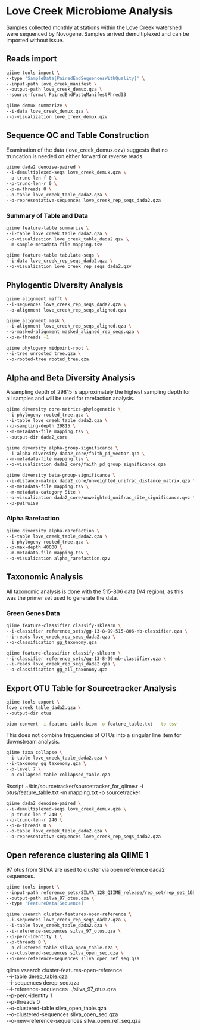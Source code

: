 # Love Creek Microbiome Analysis
Samples collected monthly at stations within the Love Creek watershed were sequenced by Novogene.  Samples arrived demultiplexed and can be imported without issue.

## Reads import
``` bash
qiime tools import \
--type 'SampleData[PairedEndSequencesWithQuality]' \
--input-path love_creek_manifest \
--output-path love_creek_demux.qza \
--source-format PairedEndFastqManifestPhred33

qiime demux summarize \
--i-data love_creek_demux.qza \
--o-visualization love_creek_demux.qzv
```


## Sequence QC and Table Construction
Examination of the data (love_creek_demux.qzv) suggests that no truncation is needed on either forward or reverse reads.

``` bash
qiime dada2 denoise-paired \
--i-demultiplexed-seqs love_creek_demux.qza \
--p-trunc-len-f 0 \
--p-trunc-len-r 0 \
--p-n-threads 0 \
--o-table love_creek_table_dada2.qza \
--o-representative-sequences love_creek_rep_seqs_dada2.qza
```

### Summary of Table and Data
```bash
qiime feature-table summarize \
--i-table love_creek_table_dada2.qza \
--o-visualization love_creek_table_dada2.qzv \
--m-sample-metadata-file mapping.tsv

qiime feature-table tabulate-seqs \
--i-data love_creek_rep_seqs_dada2.qza \
--o-visualization love_creek_rep_seqs_dada2.qzv
```

## Phylogentic Diversity Analysis
```bash
qiime alignment mafft \
--i-sequences love_creek_rep_seqs_dada2.qza \
--o-alignment love_creek_rep_seqs_aligned.qza

qiime alignment mask \
--i-alignment love_creek_rep_seqs_aligned.qza \
--o-masked-alignment masked_aligned_rep_seqs.qza \
--p-n-threads -1

qiime phylogeny midpoint-root \
--i-tree unrooted_tree.qza \
--o-rooted-tree rooted_tree.qza
```

## Alpha and Beta Diversity Analysis
A sampling depth of 29815 is approximately the highest sampling depth for all samples and will be used for rarefaction analysis.

```bash
qiime diversity core-metrics-phylogenetic \
--i-phylogeny rooted_tree.qza \
--i-table love_creek_table_dada2.qza \
--p-sampling-depth 29815 \
--m-metadata-file mapping.tsv \
--output-dir dada2_core

qiime diversity alpha-group-significance \
--i-alpha-diversity dada2_core/faith_pd_vector.qza \
--m-metadata-file mapping.tsv \
--o-visualization dada2_core/faith_pd_group_significance.qza

qiime diversity beta-group-significance \
--i-distance-matrix dada2_core/unweighted_unifrac_distance_matrix.qza \
--m-metadata-file mapping.tsv \
--m-metadata-category Site \
--o-visualization dada2_core/unweighted_unifrac_site_significance.qvz \
--p-pairwise
```

### Alpha Rarefaction
```bash
qiime diversity alpha-rarefaction \
--i-table love_creek_table_dada2.qza \
--i-phylogeny rooted_tree.qza \
--p-max-depth 40000 \
--m-metadata-file mapping.tsv \
--o-visualization alpha_rarefaction.qzv
```

## Taxonomic Analysis
All taxonomic analysis is done with the 515-806 data (V4 region), as this was the primer set used to generate the data.
### Green Genes Data
```bash
qiime feature-classifier classify-sklearn \
--i-classifier reference_sets/gg-13-8-99-515-806-nb-classifier.qza \
--i-reads love_creek_rep_seqs_dada2.qza \
--o-classification gg_taxonomy.qza

qiime feature-classifier classify-sklearn \
--i-classifier reference_sets/gg-13-8-99-nb-classifier.qza \
--i-reads love_creek_rep_seqs_dada2.qza \
--o-classification gg_all_taxonomy.qza
```

## Export OTU Table for Sourcetracker Analysis

```bash
qiime tools export \
love_creek_table_dada2.qza \
--output-dir otus

biom convert -i feature-table.biom -o feature_table.txt --to-tsv
```
This does not combine frequencies of OTUs into a singular line item for downstream analysis.

```bash
qiime taxa collapse \
--i-table love_creek_table_dada2.qza \
--i-taxonomy gg_taxonomy.qza \
--p-level 7 \
--o-collapsed-table collapsed_table.qza


```


Rscript ~/bin/sourcetracker/sourcetracker_for_qiime.r -i otus/feature_table.txt -m mapping.txt -o sourcetracker
```bash
qiime dada2 denoise-paired \
--i-demultiplexed-seqs love_creek_demux.qza \
--p-trunc-len-f 240 \
--p-trunc-len-r 240 \
--p-n-threads 0 \
--o-table love_creek_table_dada2.qza \
--o-representative-sequences love_creek_rep_seqs_dada2.qza
```

## Open reference clustering ala QIIME 1
97 otus from SILVA are used to cluster via open reference dada2 sequences.

```bash
qiime tools import \
--input-path reference_sets/SILVA_128_QIIME_release/rep_set/rep_set_16S_only/97/97_otus_16S.fasta \
--output-path silva_97_otus.qza \
--type 'FeatureData[Sequence]'

qiime vsearch cluster-features-open-reference \
--i-sequences love_creek_rep_seqs_dada2.qza \
--i-table love_creek_table_dada2.qza \
--i-reference-sequences silva_97_otus.qza \
--p-perc-identity 1 \
--p-threads 0 \
--o-clustered-table silva_open_table.qza \
--o-clustered-sequences silva_open_seq.qza \
--o-new-reference-sequences silva_open_ref_seq.qza
```

qiime vsearch cluster-features-open-reference \
--i-table derep_table.qza \
--i-sequences derep_seq.qza \
--i-reference-sequences ../silva_97_otus.qza \
--p-perc-identity 1 \
--p-threads 0 \
--o-clustered-table silva_open_table.qza \
--o-clustered-sequences silva_open_seq.qza \
--o-new-reference-sequences silva_open_ref_seq.qza